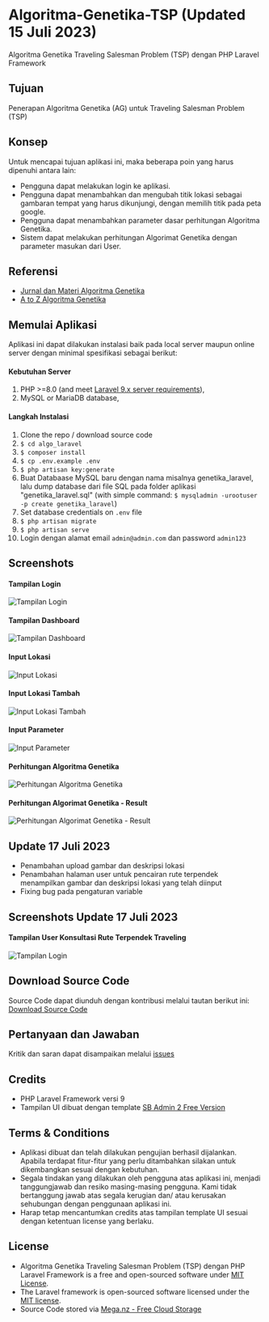 # Algoritma-Genetika-TSP (Updated 15 Juli 2023)
Algoritma Genetika Traveling Salesman Problem (TSP) dengan PHP Laravel Framework

## Tujuan
Penerapan Algoritma Genetika (AG) untuk Traveling Salesman Problem (TSP)

## Konsep
Untuk mencapai tujuan aplikasi ini, maka beberapa poin yang harus dipenuhi antara lain:

- Pengguna dapat melakukan login ke aplikasi.
- Pengguna dapat menambahkan dan mengubah titik lokasi sebagai gambaran tempat yang harus dikunjungi, dengan memilih titik pada peta google.
- Pengguna dapat menambahkan parameter dasar perhitungan Algoritma Genetika.
- Sistem dapat melakukan perhitungan Algorimat Genetika dengan parameter masukan dari User.

## Referensi
- [Jurnal dan Materi Algoritma Genetika](https://github.com/kulikode-dev/Algoritma-Genetika-TSP/tree/main/referensi)
- [A to Z Algoritma Genetika](https://kulikode.gitbook.io/algoritma-genetika)
## Memulai Aplikasi
Aplikasi ini dapat dilakukan instalasi baik pada local server maupun online server dengan minimal spesifikasi sebagai berikut:

#### Kebutuhan Server
1. PHP >=8.0 (and meet [Laravel 9.x server requirements](https://laravel.com/docs/9.x/deployment#server-requirements)),
2. MySQL or MariaDB database,

#### Langkah Instalasi

1. Clone the repo / download source code
2. `$ cd algo_laravel`
3. `$ composer install`
4. `$ cp .env.example .env`
5. `$ php artisan key:generate`
6. Buat Databaase MySQL baru dengan nama misalnya genetika_laravel, lalu dump database dari file SQL pada folder aplikasi "genetika_laravel.sql"
(with simple command: `$ mysqladmin -urootuser -p create genetika_laravel`)
7. Set database credentials on `.env` file
8. `$ php artisan migrate`
9. `$ php artisan serve`
10. Login dengan alamat email `admin@admin.com` dan password `admin123`

## Screenshots
#### Tampilan Login
![Tampilan Login](https://github.com/kulikode-dev/Algoritma-Genetika-TSP/blob/main/images/1.%20Login%20Page.png)

#### Tampilan Dashboard
![Tampilan Dashboard](https://github.com/kulikode-dev/Algoritma-Genetika-TSP/blob/main/images/2.%20Dashboard.png)

#### Input Lokasi
![Input Lokasi](https://github.com/kulikode-dev/Algoritma-Genetika-TSP/blob/main/images/3.%20Input%20Lokasi%20Index.png)

#### Input Lokasi Tambah
![Input Lokasi Tambah](https://github.com/kulikode-dev/Algoritma-Genetika-TSP/blob/main/images/4.%20Input%20Lokasi%20Tambah.png)

#### Input Parameter
![Input Parameter](https://github.com/kulikode-dev/Algoritma-Genetika-TSP/blob/main/images/5.%20Input%20Parameter.png)

#### Perhitungan Algoritma Genetika
![Perhitungan Algoritma Genetika](https://github.com/kulikode-dev/Algoritma-Genetika-TSP/blob/main/images/6.%20Perhitungan%20AG.png)

#### Perhitungan Algorimat Genetika - Result
![Perhitungan Algorimat Genetika - Result](https://github.com/kulikode-dev/Algoritma-Genetika-TSP/blob/main/images/7.%20Perhitungan%20AG%20Result.png)

## Update 17 Juli 2023
- Penambahan upload gambar dan deskripsi lokasi
- Penambahan halaman user untuk pencairan rute terpendek menampilkan gambar dan deskripsi lokasi yang telah diinput
- Fixing bug pada pengaturan variable

## Screenshots Update 17 Juli 2023
#### Tampilan User Konsultasi Rute Terpendek Traveling
![Tampilan Login](https://github.com/kulikode-dev/Algoritma-Genetika-TSP/blob/main/images/1.%20Login%20Page.png)

## Download Source Code
Source Code dapat diunduh dengan kontribusi melalui tautan berikut ini: [Download Source Code](https://produk.mayar.link/catalog/algoritma-genetika-traveling-salesman-problem-tsp-dengan-php-laravel-framework)

## Pertanyaan dan Jawaban
Kritik dan saran dapat disampaikan melalui [issues](https://github.com/kulikode-dev/Algoritma-Genetika-TSP/issues)

## Credits
- PHP Laravel Framework versi 9
- Tampilan UI dibuat dengan template [SB Admin 2 Free Version](https://startbootstrap.com/theme/sb-admin-2)

## Terms & Conditions
- Aplikasi dibuat dan telah dilakukan pengujian berhasil dijalankan. Apabila terdapat fitur-fitur yang perlu ditambahkan silakan untuk dikembangkan sesuai dengan kebutuhan. 
- Segala tindakan yang dilakukan oleh pengguna atas aplikasi ini, menjadi tanggungjawab dan resiko masing-masing pengguna. Kami tidak bertanggung jawab atas segala kerugian dan/ atau kerusakan sehubungan dengan penggunaan aplikasi ini. 
- Harap tetap mencantumkan credits atas tampilan template UI sesuai dengan ketentuan license yang berlaku.

## License
- Algoritma Genetika Traveling Salesman Problem (TSP) dengan PHP Laravel Framework is a free and open-sourced software under [MIT License](https://opensource.org/licenses/MIT).
- The Laravel framework is open-sourced software licensed under the [MIT license](https://opensource.org/licenses/MIT).
- Source Code stored via [Mega.nz - Free Cloud Storage](https://mega.nz/aff=5gEfSEGiEzQ)
